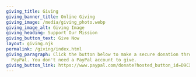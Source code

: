 ```yaml
---
giving_title: Giving
giving_banner_title: Online Giving
giving_image: /media/giving_photo.webp
giving_image_alt: Giving Image
giving_heading: Support Our Mission
giving_button_text: Give Now
layout: giving.njk
permalink: /giving/index.html
giving_paragraph: Click the button below to make a secure donation through
  PayPal. You don't need a PayPal account to give.
giving_button_link: https://www.paypal.com/donate?hosted_button_id=D9CX4Q7YQY5RU
---
```

